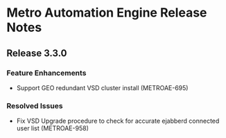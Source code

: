# Metro Automation Engine Release Notes
## Release 3.3.0
### Feature Enhancements
* Support GEO redundant VSD cluster install (METROAE-695)
### Resolved Issues
* Fix VSD Upgrade procedure to check for accurate ejabberd connected user list (METROAE-958)
